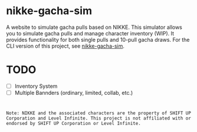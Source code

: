 # nikke-gacha-sim

A website to simulate gacha pulls based on NIKKE. This simulator allows you to simulate gacha pulls and manage character inventory (WIP).
It provides functionality for both single pulls and 10-pull gacha draws. 
For the CLI version of this project, see [nikke-gacha-sim](https://github.com/Spelljinxer/nikke-gacha-sim/tree/main).

# TODO
- [ ] Inventory System
- [ ] Multiple Bannders (ordinary, limited, collab, etc.)

#
```
Note: NIKKE and the associated characters are the property of SHIFT UP Corporation and Level Infinite. This project is not affiliated with or endorsed by SHIFT UP Corporation or Level Infinite.
```